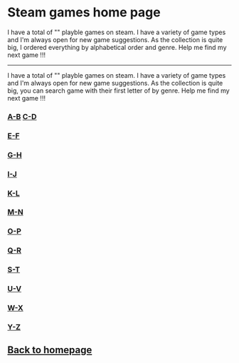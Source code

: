 # Steam games home page

I have a total of "" playble games on steam. I have a variety of game types and I'm always open for new game suggestions.
As the collection is quite big, I ordered everything by alphabetical order and genre. Help me find my next game !!!
*******
I have a total of "" playble games on steam. I have a variety of game types and I'm always open for new game suggestions.
As the collection is quite big, you can search game with their first letter of by genre. Help me find my next game !!!

### [A-B](A-B/indexAB.md) [C-D](A-B/indexCD.md)
### [E-F](A-B/indexEF.md)
### [G-H](A-B/indexGH.md)
### [I-J](A-B/indexIJ.md)
### [K-L](A-B/indexKL.md)
### [M-N](A-B/indexMN.md)
### [O-P](A-B/indexOP.md)
### [Q-R](A-B/indexAB.md)
### [S-T](A-B/indexAB.md)
### [U-V](A-B/indexAB.md)
### [W-X](A-B/indexAB.md)
### [Y-Z](A-B/indexAB.md)


## [Back to homepage](index.md)
